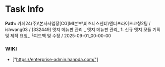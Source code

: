 # Task Info

**Path:** 카페24(주)\본사사업장\[CG]MI본부\비즈니스센터\엔터프라이즈코칭2팀 / ishwang03 / [332449] 엣지 메뉴판 관리 _ 엣지 메뉴판 관리_ 1. 신규 엣지 모듈 기획 및 제작 요청_ └피드백 및 수정 / 2025-09-01_00-00-00

### WIKI
- ["https://enterprise-admin.hanpda.com/"]

